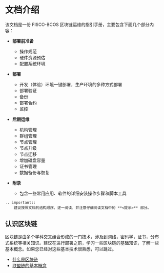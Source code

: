 # 文档介绍

该文档是一份 FISCO-BCOS 区块链运维的指引手册，主要包含下面几个部分内容：

* **部署前准备**
    * 操作规范
    * 硬件资源预估
    * 配置系统环境

* **部署**
    * 开发（体验）环境一键部署，生产环境的多种方式部署
    * 部署验证
    * 备份
    * 部署合约
    * 监控

* **后期运维**
    * 机构管理
    * 群组管理
    * 节点管理
    * 节点升级
    * 节点迁移
    * 增加磁盘容量
    * 证书管理
    * 数据备份与恢复

* **附录**
    * 包含一些常用应用、软件的详细安装操作步骤和脚本工具

```eval_rst
.. important::
    建议按照文档的结构顺序，逐一阅读，并注意仔细阅读文档中的 **<提示>** 部分。
```

## 认识区块链

区块链是由多个学科交叉组合形成的一门技术，涉及到网络，密码学，证书，分布式系统等相关知识。建议在进行部署之前，学习一些区块链的基础知识，了解一些基本概念。如果您已经对这些基本技术很熟悉，可以跳过。

- [什么是区块链](https://fisco-bcos-documentation.readthedocs.io/zh_CN/latest/docs/tutorial/key_concepts.html#id1)
- [联盟链的基本概念](https://fisco-bcos-documentation.readthedocs.io/zh_CN/latest/docs/tutorial/key_concepts.html#id15)



